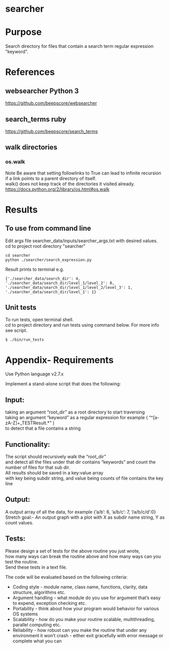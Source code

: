 # searcher

# Purpose
Search directory for files that contain a search term regular expression "keyword".  

# References

## websearcher Python 3
https://github.com/beepscore/websearcher

## search_terms ruby
https://github.com/beepscore/search_terms

## walk directories

### os.walk
Note Be aware that setting followlinks to True can lead to infinite recursion  
if a link points to a parent directory of itself.  
walk() does not keep track of the directories it visited already.  
https://docs.python.org/2/library/os.html#os.walk

# Results

## To use from command line
Edit args file searcher_data/inputs/searcher_args.txt with desired values.  
cd to project root directory "searcher"

    cd searcher
    python ./searcher/search_expression.py

Result prints to terminal e.g.  

    {'./searcher_data/search_dir': 4, './searcher_data/search_dir/level_1/level_2': 0,
    './searcher_data/search_dir/level_1/level_2/level_3': 1, './searcher_data/search_dir/level_1': 1}

## Unit tests
To run tests, open terminal shell.  
cd to project directory and run tests using command below. For more info see script.

    $ ./bin/run_tests

# Appendix- Requirements
Use Python language v2.7.x

Implement a stand-alone script that does the following:

## Input:
taking an argument “root_dir” as a root directory to start traversing  
taking an argument “keyword” as a regular expression for example ( “^[a-zA-Z]+_TESTResult.*” )  
to detect that a file contains a string

## Functionality:
The script should recursively walk the “root_dir”  
and detect all the files under that dir contains “keywords” and count the number of files for that sub dir.  
All results should be saved in a key:value array  
with key being subdir string, and value being counts of file contains the key line  

## Output:
A output array of all the data, for example {’a/b’: 6, ’a/b/c’: 7, ‘/a/b/c/d’:0}  
Stretch goal:- An output graph with a plot with X as subdir name string, Y as count values.  

## Tests:
Please design a set of tests for the above routine you just wrote,  
how many ways can break the routine above and how many ways can you test the routine.  
Send these tests in a text file.  

The code will be evaluated based on the following criteria:
- Coding style - module name, class name, functions, clarity, data structure, algorithms etc.
- Argument handling - what module do you use for argument that’s easy to expend, exception checking etc.
- Portability - think about how your program would behavior for various OS systems
- Scalability - how do you make your routine scalable, multithreading, parallel computing etc.
- Reliability - how robust can you make the routine that under any environment it won’t crash - either exit gracefully with error message or complete what you can
